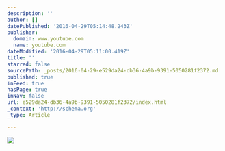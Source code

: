 ```yaml
---
description: ''
author: []
datePublished: '2016-04-29T05:14:48.243Z'
publisher:
  domain: www.youtube.com
  name: youtube.com
dateModified: '2016-04-29T05:11:00.419Z'
title: ''
starred: false
sourcePath: _posts/2016-04-29-e529da24-db36-4a9b-9391-5050281f2372.md
published: true
inFeed: true
hasPage: true
inNav: false
url: e529da24-db36-4a9b-9391-5050281f2372/index.html
_context: 'http://schema.org'
_type: Article

---
```

![](https://i.ytimg.com/vi_webp/Q7KmpTY-mb4/mqdefault.webp)